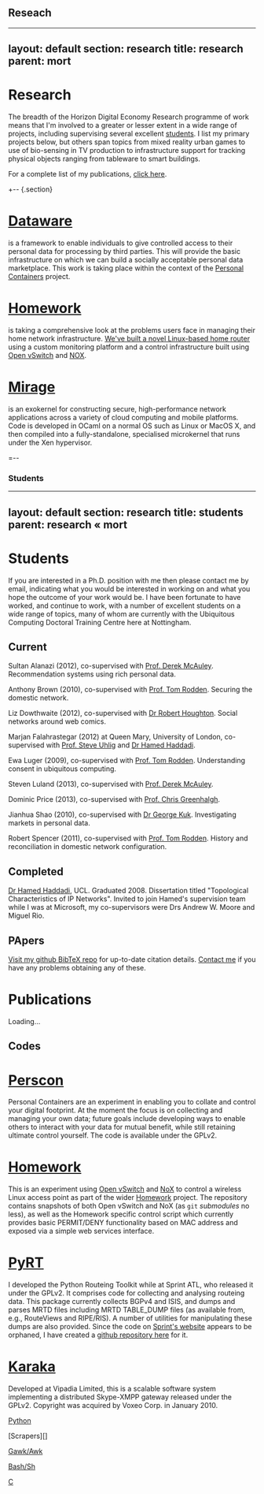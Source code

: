 ## Reseach 

---
layout: default
section: research
title: research
parent: mort
---

Research
========

The breadth of the Horizon Digital Economy Research programme of work means
that I'm involved to a greater or lesser extent in a wide range of projects,
including supervising several excellent [students][]. I list my primary
projects below, but others span topics from mixed reality urban games to use
of bio-sensing in TV production to infrastructure support for tracking
physical objects ranging from tableware to smart buildings.

[students]: students/

For a complete list of my publications, [click here](../papers/).

+-- {.section}

[Dataware](http://perscon.net/overview/dataware.html)
====

is a framework to enable individuals to give controlled access to
their personal data for processing by third parties.  This will
provide the basic infrastructure on which we can build a socially
acceptable personal data marketplace.  This work is taking place
within the context of the [Personal Containers](http://perscon.net/)
project.  

[Homework](http://www.homenetworks.ac.uk/)
====

is taking a comprehensive look at the problems users face in
managing their home network infrastructure.  [We've built a novel
Linux-based home router](https://github.com/homework/) using a custom
monitoring platform and a control infrastructure built using [Open
vSwitch][ovs] and [NOX][]. 

[Mirage](http://www.openmirage.org)
====

is an exokernel for constructing secure, high-performance network
applications across a variety of cloud computing and mobile platforms.
Code is developed in OCaml on a normal OS such as Linux or MacOS X,
and then compiled into a fully-standalone, specialised microkernel
that runs under the Xen hypervisor. 

=--

[e]: mailto:richard.mortier@nottingham.ac.uk
[ovs]: http://openvswitch.org/
[nox]: http://noxrepo.org/


### Students

---
layout: default
section: research
title: students
parent: research &laquo; mort
---

Students
========

If you are interested in a Ph.D. position with me then please contact me by
email, indicating what you would be interested in working on and what you hope
the outcome of your work would be. I have been fortunate to have worked, and
continue to work, with a number of excellent students on a wide range of
topics, many of whom are currently with the Ubiquitous Computing Doctoral
Training Centre here at Nottingham.

Current
-------

Sultan Alanazi (2012), co-supervised with [Prof. Derek McAuley][mac]. Recommendation systems using rich personal data.

Anthony Brown (2010), co-supervised with [Prof. Tom Rodden][tom]. 
Securing the domestic network.
 
Liz Dowthwaite (2012), co-supervised with [Dr Robert Houghton][rob]. 
Social networks around web comics.

Marjan Falahrastegar (2012) at Queen Mary, University of London, co-supervised
with [Prof. Steve Uhlig][uhlig] and [Dr Hamed Haddadi][hamed].
 
Ewa Luger (2009), co-supervised with [Prof. Tom Rodden][tom]. 
Understanding consent in ubiquitous computing.

Steven Luland (2013), co-supervised with [Prof. Derek McAuley][mac].

Dominic Price (2013), co-supervised with [Prof. Chris Greenhalgh][chris].

Jianhua Shao (2010), co-supervised with [Dr George Kuk][george].
Investigating markets in personal data.

Robert Spencer (2011), co-supervised with [Prof. Tom Rodden][tom]. 
History and reconciliation in domestic network configuration.



Completed
---------

[Dr Hamed Haddadi][hamed], UCL. Graduated 2008. Dissertation titled
"Topological Characteristics of IP Networks". Invited to join Hamed's
supervision team while I was at Microsoft, my co-supervisors were Drs Andrew
W. Moore and Miguel Rio.

[hamed]: http://www.eecs.qmul.ac.uk/~hamed/
[uhlig]: http://www.eecs.qmul.ac.uk/~steve/
[george]: http://www.nottingham.ac.uk/business/LIZGK.html
[rob]: http://www.nottingham.ac.uk/engineering/people/robert.houghton
[tom]: http://www.cs.nott.ac.uk/~tar/
[mac]: http://www.cs.nott.ac.uk/~drm/
[chris]: http://www.cs.nott.ac.uk/~cmg/

## PApers


[Visit my github BibTeX repo][r] for up-to-date citation details.
[Contact me][e] if you have any problems obtaining any of these.

[r]: http://github.com/mor1/rmm-bibs
[e]: mailto:richard.mortier@nottingham.ac.uk

Publications
============

<div id="entries">
Loading...
</div>

## Codes

[Perscon][]
========

Personal Containers are an experiment in enabling you to collate and
control your digital footprint.  At the moment the focus is on
collecting and managing your own data; future goals include developing
ways to enable others to interact with your data for mutual benefit,
while still retaining ultimate control yourself.  The code is
available under the GPLv2.

[perscon]: http://perscon.net/

[Homework][homework-git]
========

This is an experiment using [Open vSwitch][ovs] and [NoX][] to control
a wireless Linux access point as part of the wider [Homework][]
project.  The repository contains snapshots of both Open vSwitch and
NoX (as `git` *submodules* no less), as well as the Homework specific
control script which currently provides basic PERMIT/DENY
functionality based on MAC address and exposed via a simple web
services interface.

[homework-git]: http://github.com/mor1/homework/
[homework]: http://www.homenetworks.ac.uk/
[ovs]: http://openvswitch.org/
[nox]: http://noxrepo.org/

[PyRT][]
=====

I developed the Python Routeing Toolkit while at Sprint ATL, who
released it under the GPLv2.  It comprises code for collecting and
analysing routeing data.  This package currently collects BGPv4 and
ISIS, and dumps and parses MRTD files including MRTD TABLE_DUMP files
(as available from, e.g., RouteViews and RIPE/RIS).  A number of
utilities for manipulating these dumps are also provided.  Since the
code on [Sprint's website][pyrt] appears to be orphaned, I have
created a [github repository here][pyrt-gh] for it.

[Karaka][]
======

Developed at Vipadia Limited, this is a scalable software system
implementing a distributed Skype-XMPP gateway released under the
GPLv2.  Copyright was acquired by Voxeo Corp. in January 2010.

[Python][]

[Scrapers][]

[Gawk/Awk][awk]

[Bash/Sh][sh]

[C][cutils]

[pyrt]: https://research.sprintlabs.com/pyrt/
[pyrt-gh]: http://github.com/mor1/pyrt/
[karaka]: http://github.com/mor1/karaka/
[python]: http://github.com/mor1/python-scripts
[awk]: http://github.com/mor1/awk-scripts
[cutils]: http://github.com/mor1/c-utils
[sh]: http://github.com/mor1/sh-scripts
